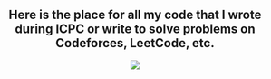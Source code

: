 <div id="header" align="center">
  <h2>Here is the place for all my code that I wrote during ICPC or write to solve problems on Codeforces, LeetCode, etc.</h2>
  <img src="https://media0.giphy.com/media/mTPjPA6SSXgTsnZ1Dh/giphy.gif?cid=ecf05e473rmn17kqz6d567mo9kjkbbiwbjpqz5veouzedx6w&rid=giphy.gif&ct=g" widht="100%"/>
</div>
